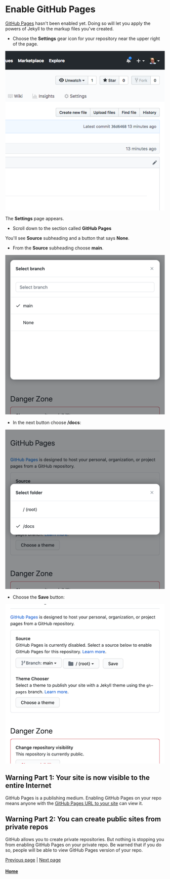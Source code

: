 # Enable GitHub Pages

[GitHub Pages](https://pages.github.com/) hasn't been enabled yet.
Doing so will let you apply the powers of Jekyll to the markup files you've created.

* Choose the **Settings** gear icon for your repository near the upper right of the page.

![The Settings icon for your repo is near the upper right of the page](./assets/find-settings-icon.png)

The **Settings** page appears.

* Scroll down to the section called **GitHub Pages**

You'll see **Source** subheading and a button that says **None**.

* From the **Source** subheading choose **main**.

![Choose the None button, then choose **Branch: main**](./assets/github-pages-select-branch-512x512.png)

* In the next button choose **/docs**:

![Screenshot showing the /docs button choice](./assets/github-pages-select-docs-branch512x512.png)

* Choose the **Save** button:

![Screenshot showing complete GitHub Pages settings](./assets/github-pages-show-ghpages-settings-512x512.png)

## Warning Part 1: Your site is now visible to the entire Internet

GitHub Pages is a publishing medium. Enabling GitHub Pages on your repo means anyone with the [GitHub Pages URL to your site](github-pages-url.md)
can view it.

## Warning Part 2: You can create public sites from private repos

GitHub allows you to create private repositories. But nothing is stopping you from enabling GitHub Pages on your private repo.
Be warned that if you do so, people will be able to view GitHub Pages version of your repo.

[Previous page](creating-github-repository.md)  |  [Next page](set-github-pages-master-branch.md)

#### [Home](/README.md) 
